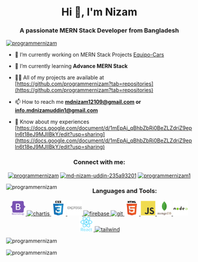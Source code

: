 <h1 align="center">Hi 👋, I'm Nizam</h1>
<h3 align="center">A passionate MERN Stack Developer from Bangladesh</h3>

<p align="left"> <a href="https://github.com/ryo-ma/github-profile-trophy"><img src="https://github-profile-trophy.vercel.app/?username=programmernizam" alt="programmernizam" /></a> </p>

- 🔭 I’m currently working on MERN Stack Projects [Equipo-Cars](https://equipo-cars.web.app/)

- 🌱 I’m currently learning **Advance MERN Stack**

- 👨‍💻 All of my projects are available at [https://github.com/programmernizam?tab=repositories](https://github.com/programmernizam?tab=repositories)

- 📫 How to reach me **mdnizam12109@gmail.com or info.mdnizamuddin1@gmail.com**

- 📄 Know about my experiences [https://docs.google.com/document/d/1mEpAj_qBhbZbRi0BeZLZdriZ9epln6t18eJ9MJlIBkY/edit?usp=sharing](https://docs.google.com/document/d/1mEpAj_qBhbZbRi0BeZLZdriZ9epln6t18eJ9MJlIBkY/edit?usp=sharing)

<h3 align="center">Connect with me:</h3>
<p align="center">
<a href="https://twitter.com/programmernizam" target="blank"><img align="center" src="https://raw.githubusercontent.com/rahuldkjain/github-profile-readme-generator/master/src/images/icons/Social/twitter.svg" alt="programmernizam" height="30" width="40" /></a>
<a href="https://linkedin.com/in/md-nizam-uddin-235a93201" target="blank"><img align="center" src="https://raw.githubusercontent.com/rahuldkjain/github-profile-readme-generator/master/src/images/icons/Social/linked-in-alt.svg" alt="md-nizam-uddin-235a93201" height="30" width="40" /></a>
<a href="https://fb.com/programmernizam1" target="blank"><img align="center" src="https://raw.githubusercontent.com/rahuldkjain/github-profile-readme-generator/master/src/images/icons/Social/facebook.svg" alt="programmernizam1" height="30" width="40" /></a>
</p>
<p><img align="left" src="https://github-readme-stats.vercel.app/api/top-langs?username=programmernizam&show_icons=true&locale=en&layout=compact" alt="programmernizam" /></p>

<h3 align="center">Languages and Tools:</h3>
<p align="center"> <a href="https://getbootstrap.com" target="_blank" rel="noreferrer"> <img src="https://raw.githubusercontent.com/devicons/devicon/master/icons/bootstrap/bootstrap-plain-wordmark.svg" alt="bootstrap" width="40" height="40"/> </a> <a href="https://www.chartjs.org" target="_blank" rel="noreferrer"> <img src="https://www.chartjs.org/media/logo-title.svg" alt="chartjs" width="40" height="40"/> </a> <a href="https://www.w3schools.com/css/" target="_blank" rel="noreferrer"> <img src="https://raw.githubusercontent.com/devicons/devicon/master/icons/css3/css3-original-wordmark.svg" alt="css3" width="40" height="40"/> </a> <a href="https://expressjs.com" target="_blank" rel="noreferrer"> <img src="https://raw.githubusercontent.com/devicons/devicon/master/icons/express/express-original-wordmark.svg" alt="express" width="40" height="40" style="background:white;"/> </a> <a href="https://firebase.google.com/" target="_blank" rel="noreferrer"> <img src="https://www.vectorlogo.zone/logos/firebase/firebase-icon.svg" alt="firebase" width="40" height="40"/> </a> <a href="https://git-scm.com/" target="_blank" rel="noreferrer"> <img src="https://www.vectorlogo.zone/logos/git-scm/git-scm-icon.svg" alt="git" width="40" height="40"/> </a> <a href="https://www.w3.org/html/" target="_blank" rel="noreferrer"> <img src="https://raw.githubusercontent.com/devicons/devicon/master/icons/html5/html5-original-wordmark.svg" alt="html5" width="40" height="40"/> </a> <a href="https://developer.mozilla.org/en-US/docs/Web/JavaScript" target="_blank" rel="noreferrer"> <img src="https://raw.githubusercontent.com/devicons/devicon/master/icons/javascript/javascript-original.svg" alt="javascript" width="40" height="40"/> </a> <a href="https://www.mongodb.com/" target="_blank" rel="noreferrer"> <img src="https://raw.githubusercontent.com/devicons/devicon/master/icons/mongodb/mongodb-original-wordmark.svg" alt="mongodb" width="40" height="40"/> </a> <a href="https://nodejs.org" target="_blank" rel="noreferrer"> <img src="https://raw.githubusercontent.com/devicons/devicon/master/icons/nodejs/nodejs-original-wordmark.svg" alt="nodejs" width="40" height="40"/> </a> <a href="https://reactjs.org/" target="_blank" rel="noreferrer"> <img src="https://raw.githubusercontent.com/devicons/devicon/master/icons/react/react-original-wordmark.svg" alt="react" width="40" height="40"/> </a> <a href="https://tailwindcss.com/" target="_blank" rel="noreferrer"> <img src="https://www.vectorlogo.zone/logos/tailwindcss/tailwindcss-icon.svg" alt="tailwind" width="40" height="40"/> </a> </p>


<p>&nbsp;<img align="left" src="https://github-readme-stats.vercel.app/api?username=programmernizam&show_icons=true&locale=en" alt="programmernizam" /></p>

<p><img align="center" src="https://github-readme-streak-stats.herokuapp.com/?user=programmernizam&" alt="programmernizam" /></p>
